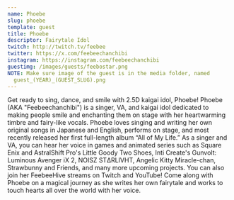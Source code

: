 ```yaml
---
name: Phoebe
slug: phoebe
template: guest
title: Phoebe
descriptor: Fairytale Idol
twitch: http://twitch.tv/feebee
twitter: https://x.com/feebeechanchibi
instagram: https://instagram.com/feebeechanchibi
guestimg: /images/guests/feebostar.png
NOTE: Make sure image of the guest is in the media folder, named
  guest_(YEAR)_(GUEST_SLUG).png
---
```

Get ready to sing, dance, and smile with 2.5D kaigai idol, Phoebe! Phoebe (AKA "Feebeechanchibi") is a singer, VA, and kaigai idol dedicated to making people smile and enchanting them on stage with her heartwarming timbre and fairy-like vocals. Phoebe loves singing and writing her own original songs in Japanese and English, performs on stage, and most recently released her first full-length album “All of My Life.” As a singer and VA, you can hear her voice in games and animated series such as  Square Enix and AstralShift Pro's Little Goody Two Shoes, Inti Create's Gunvolt: Luminous Avenger iX 2, NOISZ STΔRLIVHT, Angelic Kitty Miracle-chan, Strawbunny and Friends, and many more upcoming projects. You can also join her FeebeeHive streams on Twitch and YouTube! Come along with Phoebe on a magical journey as she writes her own fairytale and works to touch hearts all over the world with her voice.
